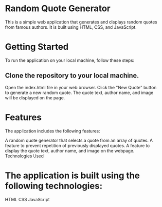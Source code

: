 # Random Quote Generator
This is a simple web application that generates and displays random quotes from famous authors. It is built using HTML, CSS, and JavaScript.

# Getting Started
To run the application on your local machine, follow these steps:

## Clone the repository to your local machine.
Open the 
index.html
file in your web browser.
Click the "New Quote" button to generate a new random quote.
The quote text, author name, and image will be displayed on the page.
# Features
The application includes the following features:

A random quote generator that selects a quote from an array of quotes.
A feature to prevent repetition of previously displayed quotes.
A feature to display the quote text, author name, and image on the webpage.
Technologies Used

# The application is built using the following technologies:
HTML
CSS
JavaScript
